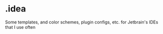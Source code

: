 # .idea
Some templates, and color schemes, plugin configs, etc. for Jetbrain's IDEs that I use often
